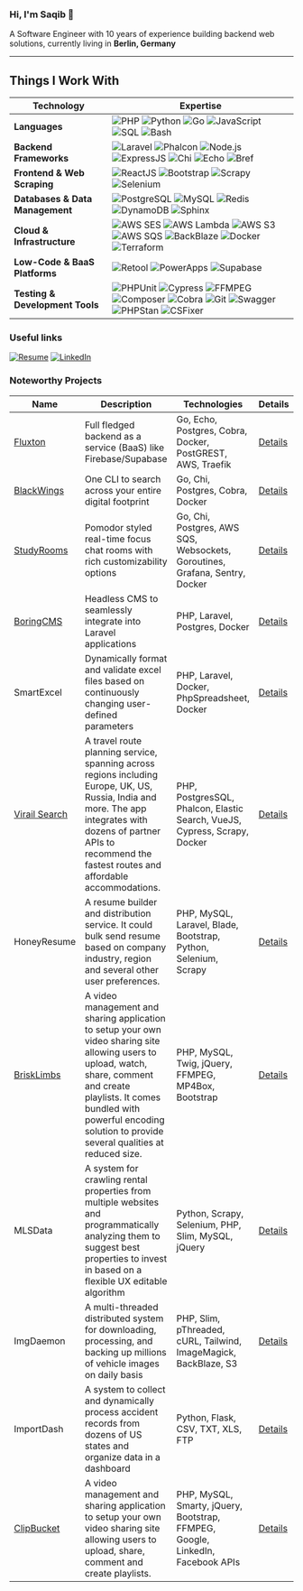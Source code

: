 ### Hi, I'm Saqib 👋
A Software Engineer with 10 years of experience building backend web solutions, currently living in **Berlin, Germany**

---

## **Things I Work With**  

| **Technology**         | **Expertise** |
|------------------------|--------------|
| **Languages**         | ![PHP](https://img.shields.io/badge/-PHP-777BB4?logo=php&logoColor=white) ![Python](https://img.shields.io/badge/-Python-3776AB?logo=python&logoColor=white) ![Go](https://img.shields.io/badge/-Go-00ADD8?logo=go&logoColor=white) ![JavaScript](https://img.shields.io/badge/-JavaScript-F7DF1E?logo=javascript&logoColor=black) ![SQL](https://img.shields.io/badge/-SQL-4479A1?logo=postgresql&logoColor=white) ![Bash](https://img.shields.io/badge/-Bash-4EAA25?logo=gnu-bash&logoColor=white) |
| **Backend Frameworks** | ![Laravel](https://img.shields.io/badge/-Laravel-FF2D20?logo=laravel&logoColor=white) ![Phalcon](https://img.shields.io/badge/-Phalcon-4F5B93?logo=phalcon&logoColor=white) ![Node.js](https://img.shields.io/badge/-Node.js-339933?logo=node.js&logoColor=white) ![ExpressJS](https://img.shields.io/badge/-ExpressJS-000000?logo=express&logoColor=white) ![Chi](https://img.shields.io/badge/-Chi-02A9E0?logo=go&logoColor=white) ![Echo](https://img.shields.io/badge/-Echo-00ADD8?logo=go&logoColor=white) ![Bref](https://img.shields.io/badge/-Bref-FF9900?logo=serverless&logoColor=white) |
| **Frontend & Web Scraping** | ![ReactJS](https://img.shields.io/badge/-ReactJS-61DAFB?logo=react&logoColor=white) ![Bootstrap](https://img.shields.io/badge/-Bootstrap-7952B3?logo=bootstrap&logoColor=white) ![Scrapy](https://img.shields.io/badge/-Scrapy-2C2D72?logo=scrapy&logoColor=white) ![Selenium](https://img.shields.io/badge/-Selenium-43B02A?logo=selenium&logoColor=white) |
| **Databases & Data Management** | ![PostgreSQL](https://img.shields.io/badge/-PostgreSQL-336791?logo=postgresql&logoColor=white) ![MySQL](https://img.shields.io/badge/-MySQL-4479A1?logo=mysql&logoColor=white) ![Redis](https://img.shields.io/badge/-Redis-DC382D?logo=redis&logoColor=white) ![DynamoDB](https://img.shields.io/badge/-DynamoDB-4053D6?logo=amazon-dynamodb&logoColor=white) ![Sphinx](https://img.shields.io/badge/-Sphinx-531B93?logo=sphinx&logoColor=white) |
| **Cloud & Infrastructure** | ![AWS SES](https://img.shields.io/badge/-AWS%20SES-569A31?logo=amazon-aws&logoColor=white) ![AWS Lambda](https://img.shields.io/badge/-AWS%20Lambda-FF9900?logo=amazon-aws&logoColor=white) ![AWS S3](https://img.shields.io/badge/-AWS%20S3-569A31?logo=amazon-aws&logoColor=white) ![AWS SQS](https://img.shields.io/badge/-AWS%20SQS-569A31?logo=amazon-aws&logoColor=white) ![BackBlaze](https://img.shields.io/badge/-BackBlaze-0052CC?logo=backblaze&logoColor=white) ![Docker](https://img.shields.io/badge/-Docker-2496ED?logo=docker&logoColor=white) ![Terraform](https://img.shields.io/badge/-Terraform-623CE4?logo=terraform&logoColor=white) |
| **Low-Code & BaaS Platforms** | ![Retool](https://img.shields.io/badge/-Retool-FF6A00?logo=retool&logoColor=white) ![PowerApps](https://img.shields.io/badge/-PowerApps-742774?logo=microsoft-power-apps&logoColor=white) ![Supabase](https://img.shields.io/badge/-Supabase-3ECF8E?logo=supabase&logoColor=white) |
| **Testing & Development Tools** | ![PHPUnit](https://img.shields.io/badge/-PHPUnit-2C2D72?logo=phpunit&logoColor=white) ![Cypress](https://img.shields.io/badge/-Cypress-17202C?logo=cypress&logoColor=white) ![FFMPEG](https://img.shields.io/badge/-FFMPEG-007ACC?logo=ffmpeg&logoColor=white) ![Composer](https://img.shields.io/badge/-Composer-885630?logo=composer&logoColor=white) ![Cobra](https://img.shields.io/badge/-Cobra-00ADD8?logo=go&logoColor=white) ![Git](https://img.shields.io/badge/-Git-F05032?logo=git&logoColor=white) ![Swagger](https://img.shields.io/badge/-Swagger-85EA2D?logo=swagger&logoColor=black) ![PHPStan](https://img.shields.io/badge/-PHPStan-05388A?logo=php&logoColor=white) ![CSFixer](https://img.shields.io/badge/-CSFixer-42B883?logo=php&logoColor=white) |


### Useful links
[![Resume](https://img.shields.io/badge/-Resume-blue?logo=googledrive&logoColor=white)](https://drive.google.com/file/d/1K4ONA0Gcoew070DMnO7ZEpsqKXL0QL6T/view?usp=sharing)
[![LinkedIn](https://img.shields.io/badge/-LinkedIn-0077B5?logo=linkedin&logoColor=white)](https://linkedin.com/in/sakydev)

### Noteworthy Projects
| Name                                                 | Description                                   | Technologies                                                     | Details                                                                 |
|------------------------------------------------------|-----------------------------------------------|------------------------------------------------------------------|-------------------------------------------------------------------------|
| [Fluxton](https://github.com/fluxton-io/fluxton)  | Full fledged backend as a service (BaaS) like Firebase/Supabase | Go, Echo, Postgres, Cobra, Docker, PostGREST, AWS, Traefik                                       | [Details](https://github.com/sakydev/sakydev/blob/main/fluxton.md)   |
| [BlackWings](https://github.com/sakydev/blackwings)  | One CLI to search across your entire digital footprint | Go, Chi, Postgres, Cobra, Docker                                       | [Details](https://github.com/sakydev/sakydev/blob/main/blackwings.md)   |
| [StudyRooms](https://knowunity.com/about/download)                                           | Pomodor styled real-time focus chat rooms with rich customizability options | Go, Chi, Postgres, AWS SQS, Websockets, Goroutines, Grafana, Sentry, Docker              | [Details](https://github.com/sakydev/sakydev/blob/main/studyrooms.md)   |
| [BoringCMS](https://github.com/sakydev/BoringCMS)    | Headless CMS to seamlessly integrate into Laravel applications | PHP, Laravel, Postgres, Docker                                   | [Details](https://github.com/sakydev/sakydev/blob/main/boringcms.md)    |
| SmartExcel                                           | Dynamically format and validate excel files based on continuously changing user-defined parameters | PHP, Laravel, Docker, PhpSpreadsheet, Docker                             | [Details](https://github.com/sakydev/sakydev/blob/main/smartexcel.md)   |
| [Virail Search](https://www.virail.com/)                                        | A travel route planning service, spanning across regions including Europe, UK, US, Russia, India and more. The app integrates with dozens of partner APIs to recommend the fastest routes and affordable accommodations. | PHP, PostgresSQL, Phalcon, Elastic Search, VueJS, Cypress, Scrapy, Docker | [Details](https://github.com/sakydev/sakydev/blob/main/virailsearch.md) |
| HoneyResume                                          | A resume builder and distribution service. It could bulk send resume based on company industry, region and several other user preferences. | PHP, MySQL, Laravel, Blade, Bootstrap, Python, Selenium, Scrapy | [Details](https://github.com/sakydev/sakydev/blob/main/honeyresume.md)  |
| [BriskLimbs](https://github.com/sakydev/brisklimbs)  | A video management and sharing application to setup your own video sharing site allowing users to upload, watch, share, comment and create playlists. It comes bundled with powerful encoding solution to provide several qualities at reduced size. | PHP, MySQL, Twig, jQuery, FFMPEG, MP4Box, Bootstrap             | [Details](https://github.com/sakydev/sakydev/blob/main/brisklimbs.md)   |
| MLSData                                              | A system for crawling rental properties from multiple websites and programmatically analyzing them to suggest best properties to invest in based on a flexible UX editable algorithm | Python, Scrapy, Selenium, PHP, Slim, MySQL, jQuery               | [Details](https://github.com/sakydev/sakydev/blob/main/mlsdata.md)      |
| ImgDaemon                                            | A multi-threaded distributed system for downloading, processing, and backing up millions of vehicle images on daily basis | PHP, Slim, pThreaded, cURL, Tailwind, ImageMagick, BackBlaze, S3 | [Details](https://github.com/sakydev/sakydev/blob/main/imgdaemon.md)    |
| ImportDash                                           | A system to collect and dynamically process accident records from dozens of US states and organize data in a dashboard | Python, Flask, CSV, TXT, XLS, FTP                                                    | [Details](https://github.com/sakydev/sakydev/blob/main/importdash.md)   |
| [ClipBucket](https://github.com/arslancb/clipbucket) | A video management and sharing application to setup your own video sharing site allowing users to upload, share, comment and create playlists. | PHP, MySQL, Smarty, jQuery, Bootstrap, FFMPEG, Google, LinkedIn, Facebook APIs | [Details](https://github.com/sakydev/sakydev/blob/main/clipbucket.md)   |
